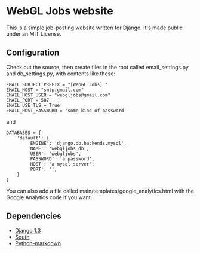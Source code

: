 # WebGL Jobs website #

This is a simple job-posting website written for Django.  It's made public
under an MIT License.

## Configuration ##

Check out the source, then create files in the root called email_settings.py
and db_settings.py, with contents like these:

    EMAIL_SUBJECT_PREFIX = "[WebGL Jobs] "
    EMAIL_HOST = "smtp.gmail.com"
    EMAIL_HOST_USER = "webgljobs@gmail.com"
    EMAIL_PORT = 587
    EMAIL_USE_TLS = True
    EMAIL_HOST_PASSWORD = 'some kind of password'

and

    DATABASES = {
        'default': {
            'ENGINE': 'django.db.backends.mysql',
            'NAME': 'webgljobs_db',
            'USER': 'webgljobs',
            'PASSWORD': 'a password',
            'HOST': 'a mysql server',
            'PORT': '',
        }
    }

You can also add a file called main/templates/google_analytics.html with
the Google Analytics code if you want.

## Dependencies ##

* [Django 1.3](http://pypi.python.org/pypi/Django/)
* [South](http://pypi.python.org/pypi/South)
* [Python-markdown](http://pypi.python.org/pypi/Markdown)